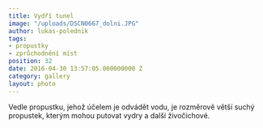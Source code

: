 ```yaml
---
title: Vydří tunel
image: "/uploads/DSCN0667_dolni.JPG"
author: lukas-polednik
tags:
- propustky
- zprůchodnění míst
position: 32
date: 2016-04-30 13:57:05.000000000 Z
category: gallery
layout: photo
---
```

Vedle propustku, jehož účelem je odvádět vodu, je rozměrově větší suchý
propustek, kterým mohou putovat vydry a další živočichové.

